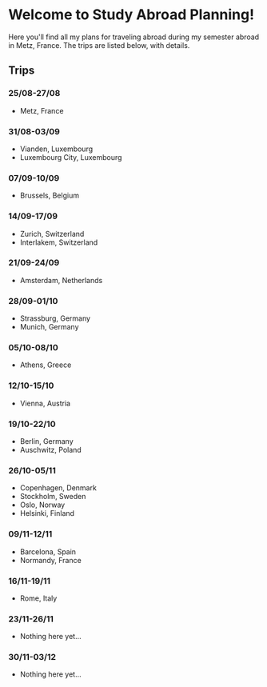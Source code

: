 # Welcome to Study Abroad Planning!
Here you'll find all my plans for traveling abroad during my semester abroad in Metz, France. The trips are listed below, with details.

## Trips
### 25/08-27/08
- Metz, France

### 31/08-03/09
- Vianden, Luxembourg
- Luxembourg City, Luxembourg

### 07/09-10/09
- Brussels, Belgium

### 14/09-17/09
- Zurich, Switzerland
- Interlakem, Switzerland

### 21/09-24/09
- Amsterdam, Netherlands

### 28/09-01/10
- Strassburg, Germany
- Munich, Germany

### 05/10-08/10
- Athens, Greece

### 12/10-15/10
- Vienna, Austria

### 19/10-22/10
- Berlin, Germany
- Auschwitz, Poland

### 26/10-05/11
- Copenhagen, Denmark
- Stockholm, Sweden
- Oslo, Norway
- Helsinki, Finland
  
### 09/11-12/11
- Barcelona, Spain
- Normandy, France
  
### 16/11-19/11
- Rome, Italy
    
### 23/11-26/11
- Nothing here yet...

### 30/11-03/12
- Nothing here yet...
